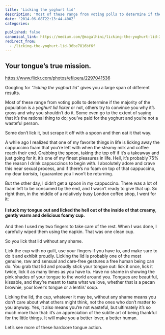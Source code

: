 ```yaml
---
title: 'Licking the yoghurt lid'
description: 'Most of these range from voting polls to determine if the majority of the population is a yoghurt lid licker or not, others try to convince you why it’s gross and why you shouldn’t do it. Some even…'
date: '2014-06-08T22:13:44.400Z'
categories:

published: false
canonical_link: https://medium.com/@magalhini/licking-the-yoghurt-lid-36be7816bf6f
redirect_from:
  - /licking-the-yoghurt-lid-36be7816bf6f
---
```


## Your tongue’s true mission.

https://www.flickr.com/photos/efilpera/2297041536

Googling for _“licking the yoghurt lid”_ gives you a large span of different results.

Most of these range from voting polls to determine if the majority of the population is a _yoghurt lid licker_ or not, others try to convince you why it’s gross and why you shouldn’t do it. Some even go to the extent of saying that it’s the rational thing to do; you’ve paid for the yoghurt and you’re not a wasteful person.

Some don’t lick it, but scrape it off with a spoon and then eat it that way.

A while ago I realized that one of my favorite things in life is licking away the cappuccino foam that you’re left with when the steamy milk and coffee reach their end. Grabbing the spoon, taking the top off if it’s a takeaway and just going for it, it’s one of my finest pleasures in life. Hell, it’s probably 75% the reason I drink cappuccinos to begin with. I absolutely adore and crave this near sexual process, and if there’s no foam on top of that cappuccino, my dear _barista_, I guarantee you I won’t be returning.

But the other day, I didn’t get a spoon in my cappuccino. There was a lot of foam left to be consumed by the end, and I wasn’t ready to give that up. So right then, in the middle of a relatively busy London coffee shop, I went for it:

#### I stuck my tongue out and licked the hell out of the inside of that creamy, gently warm and delicious foamy cup.

And then I used my two fingers to take care of the rest. When I was done, I carefully wiped them using the napkin. That was one clean cup.

So you lick that lid without any shame.

Lick the cup with no guilt, use your fingers if you have to, and make sure to do it and exhibit proudly. Licking the lid is probably one of the most genuine, raw and sensual and care-free gestures a free human being can do. You grab that lid and proudly stick your tongue out: lick it once, lick it twice, lick it as many times as you have to. Have no shame in showing the pink shades of your tongue to the world around you. Tongues are beautiful, kissable, and they’re meant to taste what we love, whether that is a pecan brownie, your lover’s tongue or a lentils’ soup.

Licking the lid, the cup, whatever it may be, without any shame means you don’t care about what others might think, not the ones who don’t matter to you anyway. Yes, it also means you’re not wasteful, but ultimately it’s so much more than that: it’s an appreciation of the subtle art of being thankful for the little things. It will make you a better lover, a better human.

Let’s see more of these hardcore tongue action.

